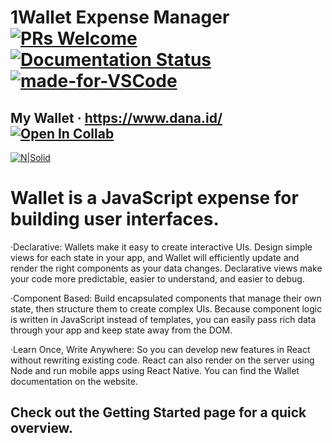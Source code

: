 # 1Wallet Expense Manager   [![PRs Welcome](https://img.shields.io/badge/PRs-welcome-brightgreen.svg?style=flat-square)](http://makeapullrequest.com)   [![Documentation Status](https://readthedocs.org/projects/ansicolortags/badge/?version=latest)](http://ansicolortags.readthedocs.io/?badge=latest)  [![made-for-VSCode](https://img.shields.io/badge/Made%20for-VSCode-1f425f.svg)](https://code.visualstudio.com/)

## My Wallet · https://www.dana.id/   [![Open In Collab](https://colab.research.google.com/assets/colab-badge.svg)](https://colab.research.google.com/github/Naereen/badges)


[![N|Solid](https://cldup.com/dTxpPi9lDf.thumb.png)](https://nodesource.com/products/nsolid)


# Wallet is a JavaScript expense for building user interfaces.

  ·Declarative: Wallets make it easy to create interactive UIs. Design simple views for each state in your app, and Wallet will efficiently update and render the right   components as your data changes. Declarative views make your code more predictable, easier to understand, and easier to debug.

  ·Component Based: Build encapsulated components that manage their own state, then structure them to create complex UIs. Because component logic is written in JavaScript instead of templates, you can easily pass rich data through your app and keep state away from the DOM.

  ·Learn Once, Write Anywhere: So you can develop new features in React without rewriting existing code. React can also render on the server using Node and run mobile apps using React Native.
You can find the Wallet documentation on the website.

## Check out the Getting Started page for a quick overview.
